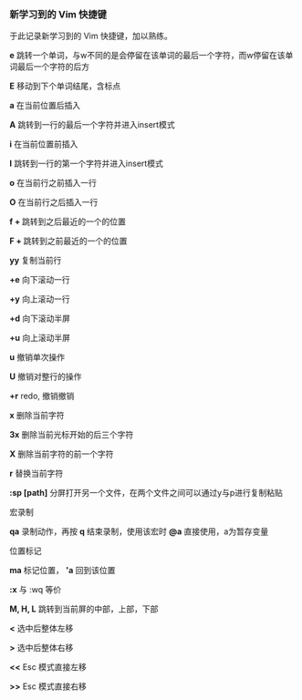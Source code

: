 ### 新学习到的 Vim 快捷键

于此记录新学习到的 Vim 快捷键，加以熟练。



 **e**  跳转一个单词，与w不同的是会停留在该单词的最后一个字符，而w停留在该单词最后一个字符的后方

 **E** 移动到下个单词结尾，含标点

 **a** 在当前位置后插入

 **A** 跳转到一行的最后一个字符并进入insert模式

 **i** 在当前位置前插入

 **I** 跳转到一行的第一个字符并进入insert模式

 **o** 在当前行之前插入一行

 **O** 在当前行之后插入一行



 **f + <char>** 跳转到之后最近的一个<char>的位置

 **F + <char>** 跳转到之前最近的一个<char>的位置



 **yy** 复制当前行



 **<Ctrl>+e** 向下滚动一行

 **<Ctrl>+y** 向上滚动一行

 **<Ctrl>+d** 向下滚动半屏

 **<Ctrl>+u** 向上滚动半屏



 **u** 撤销单次操作

 **U** 撤销对整行的操作

**<Ctrl>+r** redo, 撤销撤销



 **x** 删除当前字符

 **3x** 删除当前光标开始的后三个字符

 **X** 删除当前字符的前一个字符

 **r** 替换当前字符

 

 **:sp [path]** 分屏打开另一个文件，在两个文件之间可以通过y与p进行复制粘贴



宏录制

 **qa** 录制动作，再按 **q** 结束录制，使用该宏时 **@a** 直接使用，a为暂存变量



位置标记

**ma** 标记位置， **'a** 回到该位置



 **:x** 与 :wq 等价



 **M, H, L** 跳转到当前屏的中部，上部，下部

 

**<** 选中后整体左移

**>** 选中后整体右移

**<<** Esc 模式直接左移

**>>** Esc 模式直接右移 



